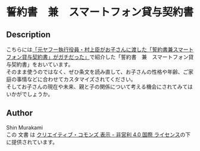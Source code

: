 # 誓約書　兼　スマートフォン貸与契約書

## Description

こちらには[「元ヤフー執行役員・村上臣がお子さんに渡した「誓約書兼スマートフォン貸与契約書」がガチだった」](http://thefilament.jp/dialog/1557/)で紹介した「誓約書　兼　スマートフォン貸与契約書」をおいています。  
そのまま使うのではなく、ぜひ条文を読み直して、お子さんの性格や年齢、ご家庭の事情などに合わせてカスタマイズされてください。  
そしてお子さんの現在や未来、親と子の関係について考える機会にされてみてはいかがでしょうか。

## Author
Shin Murakami  
この 文書 は [クリエイティブ・コモンズ 表示 - 非営利 4.0 国際 ライセンス](https://creativecommons.org/licenses/by-nc/4.0/)の下に提供されています。
